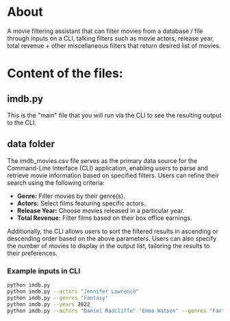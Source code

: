 # About

A movie filtering assistant that can filter movies from a database / file through inputs on a CLI, talking filters
such as movie actors, release year, total revenue + other miscellaneous filters that return desired list of movies.

# Content of the files:

## imdb.py
This is the "main" file that you will run via the CLI to see the resulting output to the CLI.

## data folder
The imdb_movies.csv file serves as the primary data source for the Command-Line Interface (CLI) application, enabling users to parse and retrieve movie information based on specified filters. Users can refine their search using the following criteria:

- **Genre:** Filter movies by their genre(s).
- **Actors:** Select films featuring specific actors.
- **Release Year:** Choose movies released in a particular year.
- **Total Revenue:** Filter films based on their box office earnings.

Additionally, the CLI allows users to sort the filtered results in ascending or descending order based on the above parameters. Users can also specify the number of movies to display in the output list, tailoring the results to their preferences.

### Example inputs in CLI
```sh
python imdb.py
python imdb.py --actors "Jennifer Lawrence"
python imdb.py --genres "Fantasy"
python imdb.py --years 2022
python imdb.py --actors "Daniel Radcliffe" "Emma Watson" --genres "Fantasy"
```


